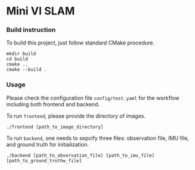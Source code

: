 # Mini VI SLAM


### Build instruction

To build this project, just follow standard CMake procedure.
```
mkdir build
cd build
cmake ..
cmake --build .
```

### Usage

Please check the configuration file `config/test.yaml` for the workflow including both frontend and backend.

To run `frontend`, please provide the directory of images.
```
./frontend [path_to_image_directory]
```

To run `backend`, one needs to sepcify three files: observation file, IMU file, and ground truth for initialization.
```
./backend [path_to_observation_file] [path_to_imu_file] [path_to_ground_truthw_file]
```